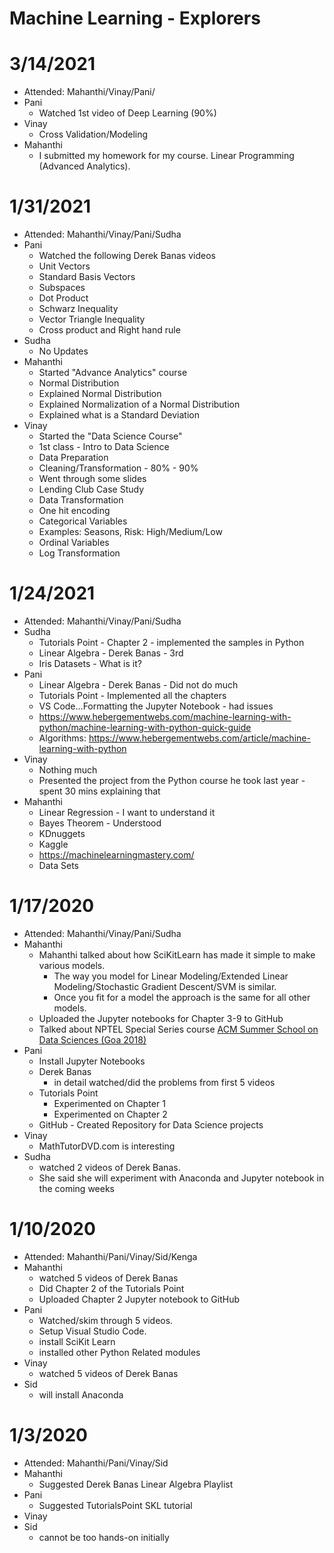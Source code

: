# Machine Learning - Explorers 

# 3/14/2021
* Attended: Mahanthi/Vinay/Pani/
* Pani
  * Watched 1st video of Deep Learning (90%)
* Vinay
  * Cross Validation/Modeling 
* Mahanthi
  * I submitted my homework for my course. Linear Programming (Advanced Analytics).

# 1/31/2021
* Attended: Mahanthi/Vinay/Pani/Sudha
* Pani
  * Watched the following Derek Banas videos
  * Unit Vectors
  * Standard Basis Vectors
  * Subspaces 
  * Dot Product
  * Schwarz Inequality 
  * Vector Triangle Inequality 
  * Cross product and Right hand rule
* Sudha
  * No Updates
* Mahanthi
  * Started "Advance Analytics" course
  * Normal Distribution
   * Explained Normal Distribution
   * Explained Normalization of a Normal Distribution
   * Explained what is a Standard Deviation
* Vinay
  * Started the "Data Science Course"
  * 1st class - Intro to Data Science
  * Data Preparation
   * Cleaning/Transformation - 80% - 90% 
   * Went through some slides
   * Lending Club Case Study
   * Data Transformation
    * One hit encoding
    * Categorical Variables
     * Examples: Seasons, Risk: High/Medium/Low
     * Ordinal Variables
    * Log Transformation

# 1/24/2021
* Attended: Mahanthi/Vinay/Pani/Sudha
* Sudha
  * Tutorials Point - Chapter 2 - implemented the samples in Python
  * Linear Algebra - Derek Banas - 3rd 
  * Iris Datasets - What is it?
* Pani
  * Linear Algebra - Derek Banas - Did not do much
  * Tutorials Point - Implemented all the chapters
  * VS Code...Formatting the Jupyter Notebook - had issues
  * https://www.hebergementwebs.com/machine-learning-with-python/machine-learning-with-python-quick-guide
  * Algorithms: https://www.hebergementwebs.com/article/machine-learning-with-python
* Vinay
  * Nothing much
  * Presented the project from the Python course he took last year - spent 30 mins explaining that
* Mahanthi
  * Linear Regression - I want to understand it 
  * Bayes Theorem - Understood
  * KDnuggets
  * Kaggle
  * https://machinelearningmastery.com/
  * Data Sets

# 1/17/2020
* Attended: Mahanthi/Vinay/Pani/Sudha
* Mahanthi
  * Mahanthi talked about how SciKitLearn has made it simple to make various models.
    * The way you model for Linear Modeling/Extended Linear Modeling/Stochastic Gradient Descent/SVM is similar.
    * Once you fit for a model the approach is the same for all other models.
  * Uploaded the Jupyter notebooks for Chapter 3-9 to GitHub
  * Talked about NPTEL Special Series course [ACM Summer School on Data Sciences (Goa 2018)](https://nptel.ac.in/courses/128/106/128106002/)
* Pani
  * Install Jupyter Notebooks
  * Derek Banas
    * in detail watched/did the problems from first 5 videos
  * Tutorials Point
    * Experimented on Chapter 1 
    * Experimented on Chapter 2
  * GitHub - Created Repository for Data Science projects
* Vinay
  * MathTutorDVD.com is interesting
* Sudha
  * watched 2 videos of Derek Banas.
  * She said she will experiment with Anaconda and Jupyter notebook in the coming weeks
  
# 1/10/2020
* Attended: Mahanthi/Pani/Vinay/Sid/Kenga
* Mahanthi
  * watched 5 videos of Derek Banas 
  * Did Chapter 2 of the Tutorials Point
  * Uploaded Chapter 2 Jupyter notebook to GitHub
* Pani
  * Watched/skim through 5 videos. 
  * Setup Visual Studio Code.
  * install SciKit Learn
  * installed other Python Related modules
* Vinay
  * watched 5 videos of Derek Banas
* Sid
  * will install Anaconda

# 1/3/2020
* Attended: Mahanthi/Pani/Vinay/Sid
* Mahanthi
  * Suggested Derek Banas Linear Algebra Playlist
* Pani
  * Suggested TutorialsPoint SKL tutorial
* Vinay
* Sid
  * cannot be too hands-on initially
  
